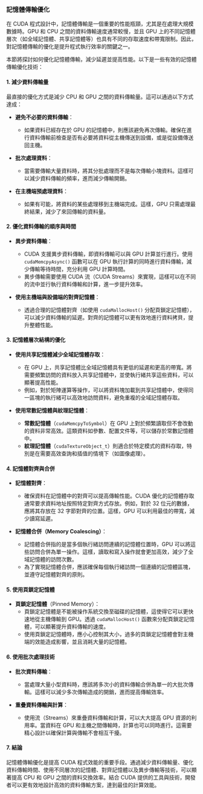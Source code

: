 ### 記憶體傳輸優化

在 CUDA 程式設計中，記憶體傳輸是一個重要的性能瓶頸，尤其是在處理大規模數據時。GPU 和 CPU 之間的資料傳輸速度通常較慢，並且 GPU 上的不同記憶體層次（如全域記憶體、共享記憶體等）也具有不同的存取速度和帶寬限制。因此，對記憶體傳輸的優化是提升程式執行效率的關鍵之一。

本節將探討如何優化記憶體傳輸，減少延遲並提高性能。以下是一些有效的記憶體傳輸優化技術：

#### **1. 減少資料傳輸量**

最直接的優化方式是減少 CPU 和 GPU 之間的資料傳輸量。這可以通過以下方式達成：

- **避免不必要的資料傳輸**：
  - 如果資料已經存在於 GPU 的記憶體中，則應該避免再次傳輸。確保在進行資料傳輸前檢查是否有必要將資料從主機傳送到設備，或是從設備傳送回主機。
  
- **批次處理資料**：
  - 當需要傳輸大量資料時，將其分批處理而不是每次傳輸小塊資料。這樣可以減少資料傳輸的頻率，進而減少傳輸開銷。

- **在主機端預處理資料**：
  - 如果有可能，將資料的某些處理移到主機端完成。這樣，GPU 只需處理最終結果，減少了來回傳輸的資料量。

#### **2. 優化資料傳輸的順序與時間**

- **異步資料傳輸**：
  - CUDA 支援異步資料傳輸，即資料傳輸可以與 GPU 計算並行進行。使用 `cudaMemcpyAsync()` 函數可以在 GPU 執行計算的同時進行資料傳輸，減少傳輸等待時間，充分利用 GPU 計算時間。
  - 異步傳輸需要使用 CUDA 流（CUDA Streams）來實現，這樣可以在不同的流中並行執行資料傳輸和計算，進一步提升效率。

- **使用主機端與設備端的對齊記憶體**：
  - 透過合理的記憶體對齊（如使用 `cudaMallocHost()` 分配頁鎖定記憶體），可以減少資料傳輸的延遲。對齊的記憶體可以更有效地進行資料拷貝，提升整體性能。

#### **3. 記憶體層次結構的優化**

- **使用共享記憶體減少全域記憶體存取**：
  - 在 GPU 上，共享記憶體比全域記憶體具有更低的延遲和更高的帶寬。將需要頻繁訪問的資料放入共享記憶體中，並使執行緒共享這些資料，可以顯著提高性能。
  - 例如，對於矩陣運算等操作，可以將資料塊加載到共享記憶體中，使得同一區塊的執行緒可以高效地訪問資料，避免重複的全域記憶體存取。

- **使用常數記憶體與紋理記憶體**：
  - **常數記憶體**（`cudaMemcpyToSymbol`）在 GPU 上對於頻繁讀取但不會改動的資料非常高效。這類資料如參數、配置文件等，可以儲存於常數記憶體中。
  - **紋理記憶體**（`cudaTextureObject_t`）則適合於特定模式的資料存取，特別是在需要高效查詢和插值的情境下（如圖像處理）。

#### **4. 記憶體對齊與合併**

- **記憶體對齊**：
  - 確保資料在記憶體中的對齊可以提高傳輸性能。CUDA 優化的記憶體存取通常要求資料地址按照特定對齊方式存放。例如，對於 32 位元的數據，應將其存放在 32 字節對齊的位置。這樣，GPU 可以利用最佳的帶寬，減少讀寫延遲。

- **記憶體合併（Memory Coalescing）**：
  - 記憶體合併指的是當多個執行緒訪問連續的記憶體位置時，GPU 可以將這些訪問合併為單一操作。這樣，讀取和寫入操作就會更加高效，減少了全域記憶體的訪問次數。
  - 為了實現記憶體合併，應該確保每個執行緒訪問一個連續的記憶體區塊，並遵守記憶體對齊的原則。

#### **5. 使用頁鎖定記憶體**

- **頁鎖定記憶體**（Pinned Memory）：
  - 頁鎖定記憶體是不能被操作系統交換至磁碟的記憶體，這使得它可以更快速地從主機傳輸到 GPU。透過 `cudaMallocHost()` 函數來分配頁鎖定記憶體，可以顯著提升資料傳輸的速度。
  - 使用頁鎖定記憶體時，應小心控制其大小，過多的頁鎖定記憶體會對主機端的效能造成影響，並且消耗大量的記憶體。

#### **6. 使用批次處理技術**

- **批次資料傳輸**：
  - 當處理大量小型資料時，應該將多次小的資料傳輸合併為單一的大批次傳輸。這樣可以減少多次傳輸造成的開銷，進而提高傳輸效率。
  
- **重疊資料傳輸與計算**：
  - 使用流（Streams）來重疊資料傳輸和計算，可以大大提高 GPU 資源的利用率。當資料在 GPU 和主機之間傳輸時，計算也可以同時進行。這需要精心設計以確保計算與傳輸不會相互干擾。

#### **7. 結論**

記憶體傳輸優化是提高 CUDA 程式效能的重要手段。通過減少資料傳輸量、優化資料傳輸時間、使用不同層次的記憶體、對齊記憶體以及異步傳輸等技術，可以顯著提高 CPU 和 GPU 之間的資料交換效率。結合 CUDA 提供的工具與技術，開發者可以更有效地設計高效的資料傳輸方案，達到最佳的計算效能。
